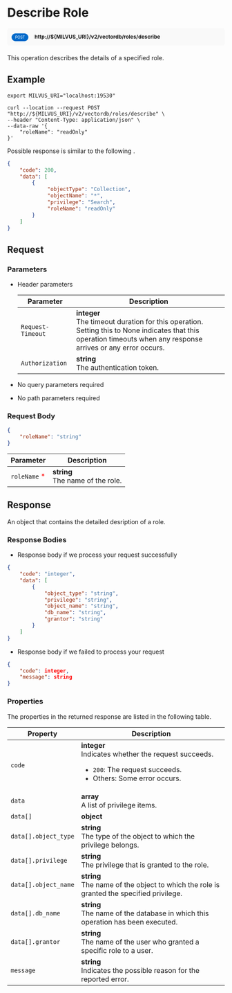 # Describe Role

<div style="background: #f9f9f9; padding: 10px; border-radius: 5px; margin-bottom: 20px;">
    <div style="display: inline-block; background: #026aca; font-size: 0.6em; border-radius: 10px; color: #ffffff; padding: 0.3em 1em; line-height: 1.5em;">
        <span>POST</span>
    </div>
    <div style="display: inline-block; font-size: 0.85em; font-weight: 700; margin-left: 10px;">
        <span>http://${MILVUS_URI}/v2/vectordb/roles/describe</span>
    </div>
</div>

This operation describes the details of a specified role.

## Example

```shell
export MILVUS_URI="localhost:19530"

curl --location --request POST "http://${MILVUS_URI}/v2/vectordb/roles/describe" \
--header "Content-Type: application/json" \
--data-raw '{
    "roleName": "readOnly"
}'
```

Possible response is similar to the following
.
```json
{
    "code": 200,
    "data": [
        {
             "objectType": "Collection",
             "objectName": "*",
             "privilege": "Search",
             "roleName": "readOnly"
        }
    ]
}
```



## Request

### Parameters

- Header parameters

    | Parameter        | Description                                                                               |
    |------------------|-------------------------------------------------------------------------------------------|
    | `Request-Timeout`  | **integer**<br/>The timeout duration for this operation.<br/>Setting this to None indicates that this operation timeouts when any response arrives or any error occurs.|
    | `Authorization`  | **string**<br/>The authentication token.|

- No query parameters required

- No path parameters required

### Request Body

```json
{
    "roleName": "string"
}
```

| Parameter        | Description                                                                               |
|------------------|-------------------------------------------------------------------------------------------|
| `roleName` <span style="color:red">*</span> | __string__<br/>The name of the role.  |

## Response

An object that contains the detailed desription of a role.

### Response Bodies

- Response body if we process your request successfully

```json
{
    "code": "integer",
    "data": [
        {
            "object_type": "string",
            "privilege": "string",
            "object_name": "string",
            "db_name": "string",
            "grantor": "string"
        }
    ]
}
```

- Response body if we failed to process your request

```json
{
    "code": integer,
    "message": string
}
```

### Properties

The properties in the returned response are listed in the following table.

| Property | Description                                                                                                                                 |
|----------|---------------------------------------------------------------------------------------------------------------------------------------------|
| `code`   | __integer__<br/>Indicates whether the request succeeds.<br/><ul><li>`200`: The request succeeds.</li><li>Others: Some error occurs.</li></ul> |
| `data` | __array__<br/>A list of privilege items. |
| `data[]` | __object__<br/> |
| `data[].object_type`  | __string__<br/>The type of the object to which the privilege belongs.  |
| `data[].privilege`  | __string__<br/>The privilege that is granted to the role.  |
| `data[].object_name`  | __string__<br/>The name of the object to which the role is granted the specified privilege.  |
| `data[].db_name`  | __string__<br/>The name of the database in which this operation has been executed.  |
| `data[].grantor`  | __string__<br/>The name of the user who granted a specific role to a user.  |
| `message`  | __string__<br/>Indicates the possible reason for the reported error. |
